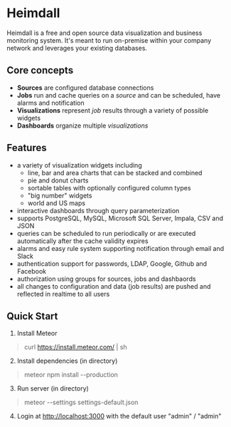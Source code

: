 Heimdall
=============
Heimdall is a free and open source data visualization and business monitoring system. It's meant to run on-premise within your company network and leverages your existing databases.

Core concepts
-------------
* __Sources__ are configured database connections
* __Jobs__ run and cache queries on a _source_ and can be scheduled, have alarms and notification
* __Visualizations__ represent _job_ results through a variety of possible widgets
* __Dashboards__ organize multiple _visualizations_

Features
-------------
* a variety of visualization widgets including
  * line, bar and area charts that can be stacked and combined
  * pie and donut charts
  * sortable tables with optionally configured column types
  * "big number" widgets
  * world and US maps
* interactive dashboards through query parameterization
* supports PostgreSQL, MySQL, Microsoft SQL Server, Impala, CSV and JSON
* queries can be scheduled to run periodically or are executed automatically after the cache validity expires
* alarms and easy rule system supporting notification through email and Slack
* authentication support for passwords, LDAP, Google, Github and Facebook
* authorization using groups for sources, jobs and dashbaords
* all changes to configuration and data (job results) are pushed and reflected in realtime to all users

Quick Start
-------------
1. Install Meteor
> curl https://install.meteor.com/ | sh
2. Install dependencies (in directory)
> meteor npm install --production
3. Run server (in directory)
> meteor --settings settings-default.json
4. Login at <http://localhost:3000> with the default user "admin" / "admin"
